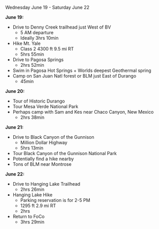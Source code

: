 Wednesday June 19 - Saturday June 22

**June 19:**
- Drive to Denny Creek trailhead just West of BV
	- 5 AM departure
	- Ideally 3hrs 10min
- Hike Mt. Yale
	- Class 2 4300 ft 9.5 mi RT
	- 5hrs 55min 
- Drive to Pagosa Springs
	- 2hrs 52min
- Swim in Pagosa Hot Springs + Worlds deepest Geothermal spring
- Camp on San Juan Natl forest or BLM just East of Durango
	- 45min

**June 20:**
- Tour of Historic Durango
- Tour Mesa Verde National Park
- Perhaps camp with Sam and Kes near Chaco Canyon, New Mexico
	- 2hrs 38min

**June 21:**
- Drive to Black Canyon of the Gunnison
	- Million Dollar Highway
	- 5hrs 13min
- Tour Black Canyon of the Gunnison National Park
- Potentially find a hike nearby
- Tons of BLM near Montrose

**June 22:** 
- Drive to Hanging Lake Trailhead
	- 2hrs 26min
- Hanging Lake Hike
	- Parking reservation is for 2-5 PM
	- 1295 ft 2.9 mi RT
	- 2hrs 
- Return to FoCo 
	- 3hrs 29min
